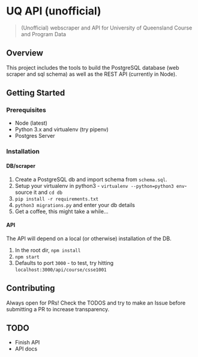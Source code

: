 # UQ API (unofficial)
> (Unofficial) webscraper and API for University of Queensland Course and Program Data


## Overview
This project includes the tools to build the PostgreSQL database (web scraper and sql schema) as well as the REST API (currently in Node). 

## Getting Started


### Prerequisites
- Node (latest)
- Python 3.x and virtualenv (try pipenv)
- Postgres Server


### Installation

#### DB/scraper
1. Create a PostgreSQL db and import schema from `schema.sql`.
2. Setup your virtualenv in python3 - `virtualenv --python=python3 env`- source it and `cd db`
3. `pip install -r requirements.txt`
4. `python3 migrations.py` and enter your db details
5. Get a coffee, this might take a while...

#### API
The API will depend on a local (or otherwise) installation of the DB.

1. In the root dir, `npm install`
2. `npm start`
3. Defaults to port `3000` - to test, try hitting `localhost:3000/api/course/csse1001`


## Contributing
Always open for PRs! Check the TODOS and try to make an Issue before submitting a PR to increase transparency.

## TODO
- Finish API
- API docs
